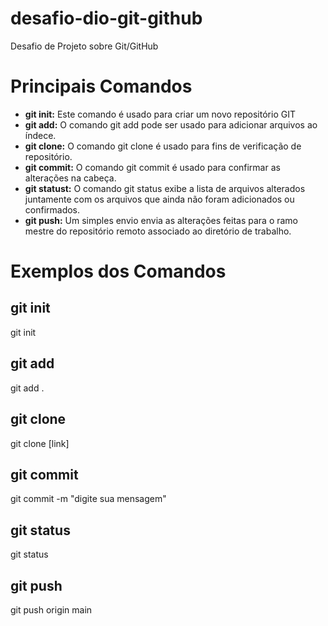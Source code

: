 # desafio-dio-git-github
Desafio de Projeto sobre Git/GitHub

# Principais Comandos 
* __git init:__ Este comando é usado para criar um novo repositório GIT
* __git add:__ O comando git add pode ser usado para adicionar arquivos ao índece.
* __git clone:__ O comando git clone é usado para fins de verificação de repositório.
* __git commit:__ O comando git commit é usado para confirmar as alterações na cabeça.
* __git statust:__ O comando git status exibe a lista de arquivos alterados juntamente com os arquivos que ainda não foram adicionados ou confirmados.
* __git push:__ Um simples envio envia as alterações feitas para o ramo mestre do repositório remoto associado ao diretório de trabalho.

# Exemplos dos Comandos
## git init
git init
## git add
git add .
## git clone
git clone [link]
## git commit
git commit -m "digite sua mensagem"
## git status
git status
## git push
git push origin main

